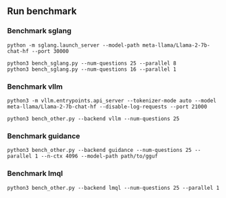 ## Run benchmark

### Benchmark sglang
```
python -m sglang.launch_server --model-path meta-llama/Llama-2-7b-chat-hf --port 30000
```

```
python3 bench_sglang.py --num-questions 25 --parallel 8
python3 bench_sglang.py --num-questions 16 --parallel 1
```


### Benchmark vllm
```
python3 -m vllm.entrypoints.api_server --tokenizer-mode auto --model meta-llama/Llama-2-7b-chat-hf --disable-log-requests --port 21000
```

```
python3 bench_other.py --backend vllm --num-questions 25
```


### Benchmark guidance
```
python3 bench_other.py --backend guidance --num-questions 25 --parallel 1 --n-ctx 4096 --model-path path/to/gguf
```

### Benchmark lmql

```
python3 bench_other.py --backend lmql --num-questions 25 --parallel 1
```